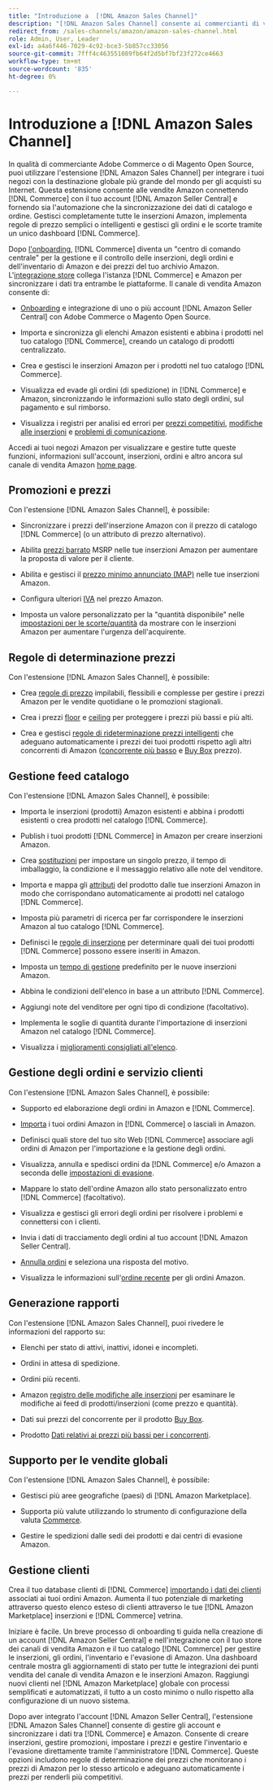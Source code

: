 ```yaml
---
title: "Introduzione a  [!DNL Amazon Sales Channel]"
description: "[!DNL Amazon Sales Channel] consente ai commercianti di vendere senza problemi i prodotti in  [!DNL Amazon Marketplace]."
redirect_from: /sales-channels/amazon/amazon-sales-channel.html
role: Admin, User, Leader
exl-id: a4a6f446-7029-4c92-bce3-5b857cc33056
source-git-commit: 7fff4c463551089fb64f2d5bf7bf23f272ce4663
workflow-type: tm+mt
source-wordcount: '835'
ht-degree: 0%

---
```


# Introduzione a [!DNL Amazon Sales Channel]

In qualità di commerciante Adobe Commerce o di Magento Open Source, puoi utilizzare l&#39;estensione [!DNL Amazon Sales Channel] per integrare i tuoi negozi con la destinazione globale più grande del mondo per gli acquisti su Internet. Questa estensione consente alle vendite Amazon connettendo [!DNL Commerce] con il tuo account [!DNL Amazon Seller Central] e fornendo sia l&#39;automazione che la sincronizzazione dei dati di catalogo e ordine. Gestisci completamente tutte le inserzioni Amazon, implementa regole di prezzo semplici o intelligenti e gestisci gli ordini e le scorte tramite un unico dashboard [!DNL Commerce].

Dopo [l&#39;onboarding](./amazon-onboarding-home.md), [!DNL Commerce] diventa un &quot;centro di comando centrale&quot; per la gestione e il controllo delle inserzioni, degli ordini e dell&#39;inventario di Amazon e dei prezzi del tuo archivio Amazon. L&#39;[integrazione store](./store-integration.md) collega l&#39;istanza [!DNL Commerce] e Amazon per sincronizzare i dati tra entrambe le piattaforme. Il canale di vendita Amazon consente di:

- [Onboarding](./amazon-onboarding-home.md) e integrazione di uno o più account [!DNL Amazon Seller Central] con Adobe Commerce o Magento Open Source.

- Importa e sincronizza gli elenchi Amazon esistenti e abbina i prodotti nel tuo catalogo [!DNL Commerce], creando un catalogo di prodotti centralizzato.

- Crea e gestisci le inserzioni Amazon per i prodotti nel tuo catalogo [!DNL Commerce].

- Visualizza ed evade gli ordini (di spedizione) in [!DNL Commerce] e Amazon, sincronizzando le informazioni sullo stato degli ordini, sul pagamento e sul rimborso.

- Visualizza i registri per analisi ed errori per [prezzi competitivi](./competitive-price-analysis.md), [modifiche alle inserzioni](./listing-changes-log.md) e [problemi di comunicazione](./communication-errors-log.md).

Accedi ai tuoi negozi Amazon per visualizzare e gestire tutte queste funzioni, informazioni sull&#39;account, inserzioni, ordini e altro ancora sul canale di vendita Amazon [home page](./amazon-sales-channel-home.md).

## Promozioni e prezzi

Con l&#39;estensione [!DNL Amazon Sales Channel], è possibile:

- Sincronizzare i prezzi dell&#39;inserzione Amazon con il prezzo di catalogo [!DNL Commerce] (o un attributo di prezzo alternativo).

- Abilita [prezzi barrato](./listing-price.md#configure-listing-price-settings) MSRP nelle tue inserzioni Amazon per aumentare la proposta di valore per il cliente.

- Abilita e gestisci il [prezzo minimo annunciato (MAP)](./listing-price.md#configure-listing-price-settings) nelle tue inserzioni Amazon.

- Configura ulteriori [IVA](./listing-price.md#configure-listing-price-settings) nel prezzo Amazon.

- Imposta un valore personalizzato per la &quot;quantità disponibile&quot; nelle [impostazioni per le scorte/quantità](./stock-quantity.md#configure-stock--quantity-settings) da mostrare con le inserzioni Amazon per aumentare l&#39;urgenza dell&#39;acquirente.

## Regole di determinazione prezzi

Con l&#39;estensione [!DNL Amazon Sales Channel], è possibile:

- Crea [regole di prezzo](./pricing-products.md) impilabili, flessibili e complesse per gestire i prezzi Amazon per le vendite quotidiane o le promozioni stagionali.

- Crea i prezzi [floor](./floor-price.md) e [ceiling](./optional-ceiling-price.md) per proteggere i prezzi più bassi e più alti.

- Crea e gestisci [regole di rideterminazione prezzi intelligenti](./intelligent-repricing-rules.md) che adeguano automaticamente i prezzi dei tuoi prodotti rispetto agli altri concorrenti di Amazon ([concorrente più basso](./lowest-competitor-pricing.md) e [Buy Box](./buy-box-competitor-pricing.md) prezzo).

## Gestione feed catalogo

Con l&#39;estensione [!DNL Amazon Sales Channel], è possibile:

- Importa le inserzioni (prodotti) Amazon esistenti e abbina i prodotti esistenti o crea prodotti nel catalogo [!DNL Commerce].

- Publish i tuoi prodotti [!DNL Commerce] in Amazon per creare inserzioni Amazon.

- Crea [sostituzioni](./creating-editing-overrides.md) per impostare un singolo prezzo, il tempo di imballaggio, la condizione e il messaggio relativo alle note del venditore.

- Importa e mappa gli [attributi](./attributes-view.md) del prodotto dalle tue inserzioni Amazon in modo che corrispondano automaticamente ai prodotti nel catalogo [!DNL Commerce].

- Imposta più parametri di ricerca per far corrispondere le inserzioni Amazon al tuo catalogo [!DNL Commerce].

- Definisci le [regole di inserzione](./listing-rules.md) per determinare quali dei tuoi prodotti [!DNL Commerce] possono essere inseriti in Amazon.

- Imposta un [tempo di gestione](./product-listing-actions.md) predefinito per le nuove inserzioni Amazon.

- Abbina le condizioni dell&#39;elenco in base a un attributo [!DNL Commerce].

- Aggiungi note del venditore per ogni tipo di condizione (facoltativo).

- Implementa le soglie di quantità durante l&#39;importazione di inserzioni Amazon nel catalogo [!DNL Commerce].

- Visualizza i [miglioramenti consigliati all&#39;elenco](./listing-improvements.md).

## Gestione degli ordini e servizio clienti

Con l&#39;estensione [!DNL Amazon Sales Channel], è possibile:

- Supporto ed elaborazione degli ordini in Amazon e [!DNL Commerce].

- [Importa](./order-settings.md#configure-order-settings) i tuoi ordini Amazon in [!DNL Commerce] o lasciali in Amazon.

- Definisci quali store del tuo sito Web [!DNL Commerce] associare agli ordini di Amazon per l&#39;importazione e la gestione degli ordini.

- Visualizza, annulla e spedisci ordini da [!DNL Commerce] e/o Amazon a seconda delle [impostazioni di evasione](./fulfilled-by.md).

- Mappare lo stato dell&#39;ordine Amazon allo stato personalizzato entro [!DNL Commerce] (facoltativo).

- Visualizza e gestisci gli errori degli ordini per risolvere i problemi e connettersi con i clienti.

- Invia i dati di tracciamento degli ordini al tuo account [!DNL Amazon Seller Central].

- [Annulla ordini](./cancel-unshipped-order.md) e seleziona una risposta del motivo.

- Visualizza le informazioni sull&#39;[ordine recente](./amazon-store-dashboard.md) per gli ordini Amazon.

## Generazione rapporti

Con l&#39;estensione [!DNL Amazon Sales Channel], puoi rivedere le informazioni del rapporto su:

- Elenchi per stato di attivi, inattivi, idonei e incompleti.

- Ordini in attesa di spedizione.

- Ordini più recenti.

- Amazon [registro delle modifiche alle inserzioni](./listing-changes-log.md) per esaminare le modifiche ai feed di prodotti/inserzioni (come prezzo e quantità).

- Dati sui prezzi del concorrente per il prodotto [Buy Box](./buy-box-competitor-pricing.md).

- Prodotto [Dati relativi ai prezzi più bassi per i concorrenti](./lowest-competitor-pricing.md).

## Supporto per le vendite globali

Con l&#39;estensione [!DNL Amazon Sales Channel], è possibile:

- Gestisci più aree geografiche (paesi) di [!DNL Amazon Marketplace].

- Supporta più valute utilizzando lo strumento di configurazione della valuta [Commerce](https://experienceleague.adobe.com/docs/commerce-admin/stores-sales/site-store/currency/currency-configuration.html).

- Gestire le spedizioni dalle sedi dei prodotti e dai centri di evasione Amazon.

## Gestione clienti

Crea il tuo database clienti di [!DNL Commerce] [importando i dati dei clienti](./order-settings.md#configure-order-settings) associati ai tuoi ordini Amazon. Aumenta il tuo potenziale di marketing attraverso questo elenco esteso di clienti attraverso le tue [!DNL Amazon Marketplace] inserzioni e [!DNL Commerce] vetrina.


Iniziare è facile. Un breve processo di onboarding ti guida nella creazione di un account [!DNL Amazon Seller Central] e nell&#39;integrazione con il tuo store dei canali di vendita Amazon e il tuo catalogo [!DNL Commerce] per gestire le inserzioni, gli ordini, l&#39;inventario e l&#39;evasione di Amazon. Una dashboard centrale mostra gli aggiornamenti di stato per tutte le integrazioni dei punti vendita del canale di vendita Amazon e le inserzioni Amazon. Raggiungi nuovi clienti nel [!DNL Amazon Marketplace] globale con processi semplificati e automatizzati, il tutto a un costo minimo o nullo rispetto alla configurazione di un nuovo sistema.

Dopo aver integrato l&#39;account [!DNL Amazon Seller Central], l&#39;estensione [!DNL Amazon Sales Channel] consente di gestire gli account e sincronizzare i dati tra [!DNL Commerce] e Amazon. Consente di creare inserzioni, gestire promozioni, impostare i prezzi e gestire l&#39;inventario e l&#39;evasione direttamente tramite l&#39;amministratore [!DNL Commerce]. Queste opzioni includono regole di determinazione dei prezzi che monitorano i prezzi di Amazon per lo stesso articolo e adeguano automaticamente i prezzi per renderli più competitivi.

